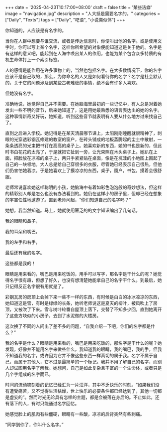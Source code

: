 +++
date = '2025-04-23T10:17:00+08:00'
draft = false
title = '某些洁癖'
image = "navigation.jpg"
description = "人大抵是需要名字的。"
categories = ["Daily", "Texts"]
tags = ["Daily", "呓语", "小说类似体"]
+++

<div style="font-family: NSimSun, 'Lato',var(--font-songti), var(--sys-font-family), var(--zh-font-family), sans-serif">

你知道的，人应该是有名字的。

当你在人群中想要与谁交流，或者是传达信息时，你便叫出他的名字。或是使用文字时，你可以写上某个名字，这样你所希望的对象便能知道这是关于他的。名字是有这样的意义吧，能起到在人海中唤出某人的作用，也能为某个包含众多特质的有机生命体打上一个索引标签。

人的感情是能作用在许多事物上的，当然也包括名字。在大多数情况下，你的名字应该不是自己取的，那么，为你命名的人又是如何看待你的名字？名字是社会默认的，关于它的问题涉及到某些古老难缠的事情，绝不会有许多人喜欢。

但她没有名字。

准确地说，她觉得自己并不需要。在她脑海里最初的一些记忆中，有人总是对着她发出一些不明的音节，后来她知道了，这是用她最熟悉的语言表达出的她的名字。这种事情新奇又好玩，她知道，听到这些音节就表明有人要从什么地方过来找自己了。

直到之后进入学校。她记得是在某天清晨哪节课上，太阳刚刚睡醒就很精神了，刺眼的光穿透彩钢瓦修建的教室的窗户，在砖头铺成的地板蒸腾起的尘土中散射，一条条透亮的光束把书钉在高高的桌子上。她喜欢新的东西，她的书也是新的，但此时书白花花的太亮了，于是就把它扯到一旁，让光束照在木头桌子上。她趴在上面，把脸放在凉凉的桌子上，两只手紧紧贴在桌面，像是在坑洼的小地图上围起了自己的一块领地。大人总是给自己穿很多的衣服，尽管她已经表示自己很热，但他们仍害怕她着凉。于是她喜欢上了摸凉凉的东西，桌子，窗户，书包，摸着会很舒服。

老师常说喜欢她这样聪明的小孩，她脑海中有着如彩色泡泡般的奇妙想法，但这样的精彩别人却是怎么也没有办法看到的。她仍在这样小的房子里，但却已经在想象的宇宙任性地遨游了。直到老师问起，“你们知道自己的名字吗？”

她想，我当然知道。马上，她就使用匮乏的的文字知识编出了几句话。

我的眼睛和鼻子，

我的耳朵和嘴巴，

我的左手和右手，

最后还有我的名字。

这些都是我的！

眼睛是用来看的，嘴巴是用来吃饭的，用手可以写字，那名字是干什么的呢？她觉得名字很有趣，但想了好久，也没有想清楚她能拿自己的名字干什么。到最后，她只记得反正名字很有用就是了。

彩钢瓦房的房顶上会掉下来一些不一样的东西，有时候是白白的冰冰凉凉的东西，她知道这是雪，有时是绿绿的长条，她听老师说这是夏天的柳叶，被风吹上了房顶，又被吹了下来。雪与树叶轮番自屋顶上落下，交替了不知多少回，直到她离开了这些方块似的小房子，去到了水泥做的大楼房。

这次换了不同的人问出了差不多的问题，“自我介绍一下吧，你们的名字都是什么？”

我的名字是什么？眼睛是用来看的，嘴巴是用来吃饭的，那名字是干什么的呢？她发现，好像并不能用名字来做些什么。我知道我的眼睛，我的嘴巴，我的手，但我不知道我的名字，或许因为它并不像这些东西一样真切的属于我。名字不属于自己，而属于其他人，它不过是最简单的一个标记。我并不用了解自己的名字，而别人却试图用名字了解我。她想问，自己是如此复杂且丰富的一个生命体，或者只是几个字组成的名字而已。

时间的流动镌刻着的记忆已经汇为一片汪洋，其中不乏快乐的时刻。“如果我们没有遭受痛苦，又不觉得生活枯燥，世上快乐的必要条件都已经达到了，其他一切都是虚妄的”。然而时光无论具有怎样的主题，都是会被落在身后的。不止如此，还有落下的人，有时只能通过名字回忆。

她感觉脸上的肌肉有些僵硬，眼睛有一些酸，凉凉的后背突然有些刺痛。

“同学到你了，你叫什么名字。”

</div>